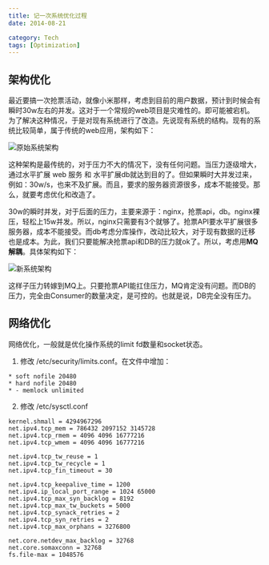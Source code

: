 ```yaml
---
title: 记一次系统优化过程
date: 2014-08-21

category: Tech
tags: [Optimization]
---
```


## 架构优化
最近要搞一次抢票活动，就像小米那样，考虑到目前的用户数据，预计到时候会有瞬时30w左右的并发。这对于一个常规的web项目是灾难性的。即可能被宕机。为了解决这种情况，于是对现有系统进行了改造。先说现有系统的结构。现有的系统比较简单，属于传统的web应用，架构如下：

<!--more-->

![原始系统架构](/assets/images/buy-ticket-1.png)

这种架构是最传统的，对于压力不大的情况下，没有任何问题。当压力逐级增大，通过水平扩展 web 服务 和 水平扩展db就达到目的了。但如果瞬时大并发过来，例如：30w/s，也来不及扩展。而且，要求的服务器资源很多，成本不能接受。那么，就要考虑优化和改造了。

30w的瞬时并发，对于后面的压力，主要来源于：nginx，抢票api，db。nginx裸压，轻松上15w并发。所以，nginx只需要有3个就够了。抢票API要水平扩展很多服务器，成本不能接受。而db考虑分库操作，改动比较大，对于现有数据的迁移也是成本。为此，我们只要能解决抢票api和DB的压力就ok了。所以，考虑用**MQ解耦**。具体架构如下：

![新系统架构](/assets/images/buy-ticket-2.png)

这样子压力转嫁到MQ上。只要抢票API能扛住压力，MQ肯定没有问题。而DB的压力，完全由Consumer的数量决定，是可控的。也就是说，DB完全没有压力。

## 网络优化
网络优化，一般就是优化操作系统的limit fd数量和socket状态。

1. 修改 /etc/security/limits.conf。在文件中增加：
```shell
* soft nofile 20480
* hard nofile 20480
* - memlock unlimited
```

2. 修改 /etc/sysctl.conf
```shell
kernel.shmall = 4294967296
net.ipv4.tcp_mem = 786432 2097152 3145728
net.ipv4.tcp_rmem = 4096 4096 16777216
net.ipv4.tcp_wmem = 4096 4096 16777216

net.ipv4.tcp_tw_reuse = 1
net.ipv4.tcp_tw_recycle = 1
net.ipv4.tcp_fin_timeout = 30

net.ipv4.tcp_keepalive_time = 1200
net.ipv4.ip_local_port_range = 1024 65000
net.ipv4.tcp_max_syn_backlog = 8192
net.ipv4.tcp_max_tw_buckets = 5000
net.ipv4.tcp_synack_retries = 2
net.ipv4.tcp_syn_retries = 2
net.ipv4.tcp_max_orphans = 3276800

net.core.netdev_max_backlog = 32768
net.core.somaxconn = 32768
fs.file-max = 1048576
```
